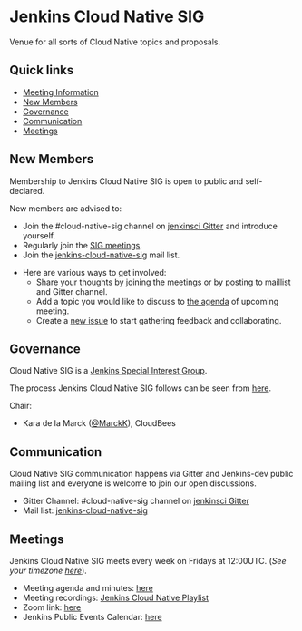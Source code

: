 # Jenkins Cloud Native SIG


Venue for all sorts of Cloud Native topics and proposals.

## Quick links

- [Meeting Information](#meetings)
- [New Members](#new-members)
- [Governance](#governance)
- [Communication](#communication)
- [Meetings](#meetings)
<!-- - [Members](#members) -->
## New Members

Membership to Jenkins Cloud Native SIG is open to public and self-declared.

New members are advised to:

* Join the #cloud-native-sig channel on [jenkinsci Gitter](https://gitter.im/jenkinsci/cloud-native-sig) and introduce yourself.
* Regularly join the [SIG meetings](/meetings.md).
* Join the [jenkins-cloud-native-sig](https://www.jenkins.io/mailing-lists/#jenkinsci-cloud-native-sig-googlegroups-com) mail list.
<!-- * Submit a PR to add yourself to the [members list](#members). -->
* Here are various ways to get involved:
  * Share your thoughts by joining the meetings or by posting to maillist and Gitter channel.
  * Add a topic you would like to discuss to [the agenda](/meetings.md) of upcoming meeting.
  * Create a [new issue](https://github.com/jenkinsci/sig-cloud-native/issues) to start gathering feedback and collaborating.

## Governance

Cloud Native SIG is a [Jenkins Special Interest Group](https://www.jenkins.io/sigs/).

The process Jenkins Cloud Native SIG follows can be seen from [here](https://github.com/jenkinsci/jep/tree/master/jep/4).

Chair:

* Kara de la Marck ([@MarckK](https://github.com/MarckK)), CloudBees

## Communication

Cloud Native SIG communication happens via Gitter and Jenkins-dev public mailing list and everyone is
welcome to join our open discussions.

* Gitter Channel: #cloud-native-sig channel on [jenkinsci Gitter](https://gitter.im/jenkinsci/cloud-native-sig)
* Mail list: [jenkins-cloud-native-sig](https://www.jenkins.io/mailing-lists/#jenkinsci-cloud-native-sig-googlegroups-com)

## Meetings

Jenkins Cloud Native SIG meets every week on Fridays at 12:00UTC. (*See your timezone [here](https://time.is/1200_in_UTC)*).

* Meeting agenda and minutes: [here](./meetings.md)
* Meeting recordings: [Jenkins Cloud Native Playlist](https://www.youtube.com/playlist?list=PLN7ajX_VdyaOFG9hTrswbO-ZK_n4B8CaG)
* Zoom link: [here]( https://zoom.us/j/91266012072?pwd=OWJZSGVuY2s3aHhHbitPVnIwNDBIUT09)
* Jenkins Public Events Calendar: [here](https://www.jenkins.io/events/)
